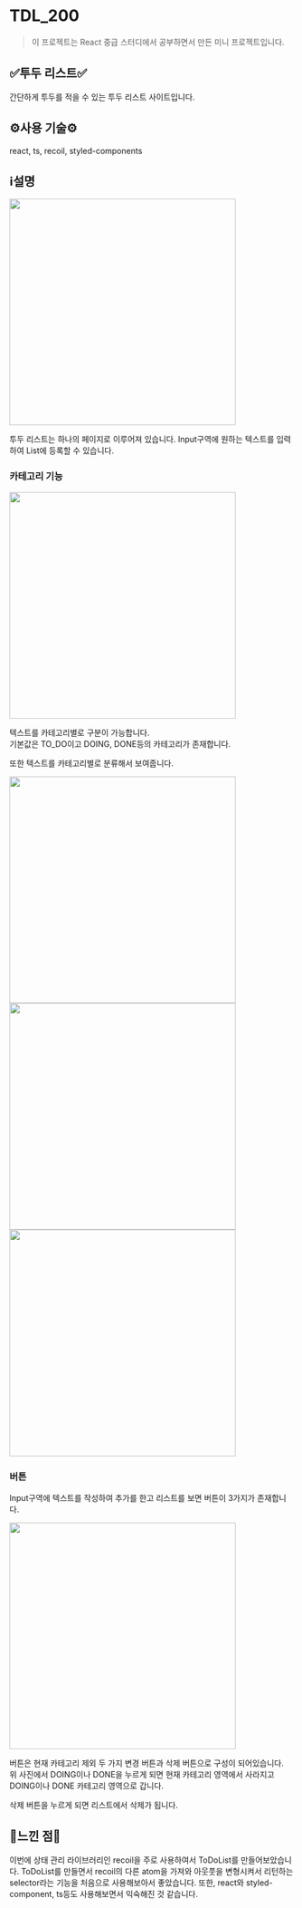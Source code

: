 # TDL_200

> 이 프로젝트는 React 중급 스터디에서 공부하면서 만든 미니 프로젝트입니다.

## ✅투두 리스트✅

간단하게 투두를 적을 수 있는 투두 리스트 사이트입니다.

## ⚙️사용 기술⚙️
react, ts, recoil, styled-components

## ℹ️설명
<img style="width: 400px" src="https://github.com/hyunmin200/TDL_200/assets/102218665/c826f871-63ed-4bdf-a795-0acd2bebaa99" />  

투두 리스트는 하나의 페이지로 이루어져 있습니다.
Input구역에 원하는 텍스트를 입력하여 List에 등록할 수 있습니다.

### 카테고리 기능
<img style="width: 400px" src="https://github.com/hyunmin200/TDL_200/assets/102218665/da6f38d8-550c-4ec0-b634-40fa8d62ecae" />  

텍스트를 카테고리별로 구분이 가능합니다.  
기본값은 TO_DO이고 DOING, DONE등의 카테고리가 존재합니다.

또한 텍스트를 카테고리별로 분류해서 보여줍니다.  

<img style="width: 400px" src="https://github.com/hyunmin200/TDL_200/assets/102218665/af2a86a9-d3f1-4b23-9def-c9f1910cb717" />  
<br />
<img style="width: 400px" src="https://github.com/hyunmin200/TDL_200/assets/102218665/8e0162dc-686d-40c6-a290-259628326015" />  
<br />
<img style="width: 400px" src="https://github.com/hyunmin200/TDL_200/assets/102218665/78a2d4f6-877b-415b-a371-10f15d1a848c" />

### 버튼
Input구역에 텍스트를 작성하여 추가를 한고 리스트를 보면 버튼이 3가지가 존재합니다.

<img style="width: 400px" src="https://github.com/hyunmin200/TDL_200/assets/102218665/284e7155-e3f7-40e7-98fe-c96e790591ed" />

버튼은 현재 카테고리 제외 두 가지 변경 버튼과 삭제 버튼으로 구성이 되어있습니다.  
위 사진에서 DOING이나 DONE을 누르게 되면 현재 카테고리 영역에서 사라지고 DOING이나 DONE 카테고리 영역으로 갑니다.

삭제 버튼을 누르게 되면 리스트에서 삭제가 됩니다.

## 🧐느낀 점🧐
이번에 상태 관리 라이브러리인 recoil을 주로 사용하여서 ToDoList를 만들어보았습니다.
ToDoList를 만들면서 recoil의 다른 atom을 가져와 아웃풋을 변형시켜서 리턴하는 selector라는 기능을 처음으로 사용해보아서 좋았습니다.
또한, react와 styled-component, ts등도 사용해보면서 익숙해진 것 같습니다.

